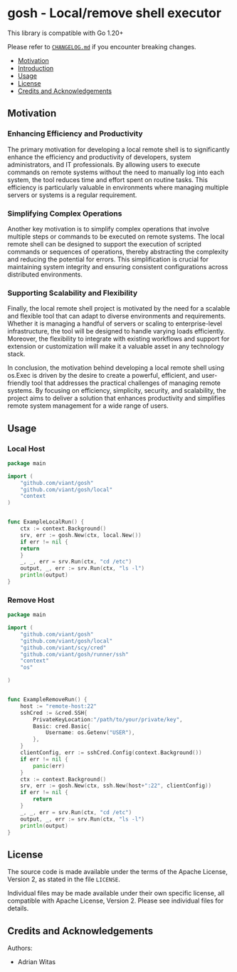 # gosh - Local/remove shell executor

This library is compatible with Go 1.20+

Please refer to [`CHANGELOG.md`](CHANGELOG.md) if you encounter breaking changes.


- [Motivation](#motivation)
- [Introduction](#introduction)
- [Usage](#usage)
- [License](#license)
- [Credits and Acknowledgements](#credits-and-acknowledgements)



## Motivation


### Enhancing Efficiency and Productivity
The primary motivation for developing a local remote shell is to significantly enhance the efficiency and productivity of developers, system administrators, and IT professionals. By allowing users to execute commands on remote systems without the need to manually log into each system, the tool reduces time and effort spent on routine tasks. This efficiency is particularly valuable in environments where managing multiple servers or systems is a regular requirement.
### Simplifying Complex Operations
Another key motivation is to simplify complex operations that involve multiple steps or commands to be executed on remote systems. The local remote shell can be designed to support the execution of scripted commands or sequences of operations, thereby abstracting the complexity and reducing the potential for errors. This simplification is crucial for maintaining system integrity and ensuring consistent configurations across distributed environments.
### Supporting Scalability and Flexibility
Finally, the local remote shell project is motivated by the need for a scalable and flexible tool that can adapt to diverse environments and requirements. Whether it is managing a handful of servers or scaling to enterprise-level infrastructure, the tool will be designed to handle varying loads efficiently. Moreover, the flexibility to integrate with existing workflows and support for extension or customization will make it a valuable asset in any technology stack.

In conclusion, the motivation behind developing a local remote shell using os.Exec is driven by the desire to create a powerful, efficient, and user-friendly tool that addresses the practical challenges of managing remote systems. By focusing on efficiency, simplicity, security, and scalability, the project aims to deliver a solution that enhances productivity and simplifies remote system management for a wide range of users.



## Usage

### Local Host
```go
package main

import (
	"github.com/viant/gosh"
	"github.com/viant/gosh/local"
	"context
)


func ExampleLocalRun() {
	ctx := context.Background()
    srv, err := gosh.New(ctx, local.New())
    if err != nil {
    return
    }
    _, _, err = srv.Run(ctx, "cd /etc")
    output, _, err := srv.Run(ctx, "ls -l")
    println(output)
}
```


### Remove Host
```go
package main

import (
	"github.com/viant/gosh"
	"github.com/viant/gosh/local"
	"github.com/viant/scy/cred"
	"github.com/viant/gosh/runner/ssh"
	"context"
	"os"

)


func ExampleRemoveRun() {
	host := "remote-host:22"
	sshCred := &cred.SSH{
		PrivateKeyLocation:"/path/to/your/private/key",
		Basic: cred.Basic{
			Username: os.Getenv("USER"),
		},
	}
	clientConfig, err := sshCred.Config(context.Background())
	if err != nil {
		panic(err)
	}
	ctx := context.Background()
	srv, err := gosh.New(ctx, ssh.New(host+":22", clientConfig))
	if err != nil {
		return
	}
	_, _, err = srv.Run(ctx, "cd /etc")
	output, _, err := srv.Run(ctx, "ls -l")
	println(output)
}

```



## License

The source code is made available under the terms of the Apache License, Version 2, as stated in the file `LICENSE`.

Individual files may be made available under their own specific license,
all compatible with Apache License, Version 2. Please see individual files for details.

## Credits and Acknowledgements

Authors:

- Adrian Witas
